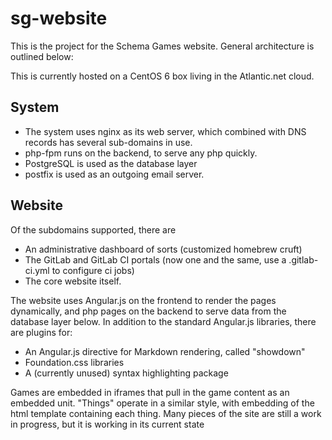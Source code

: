 # sg-website

This is the project for the Schema Games website. General architecture is outlined below:

This is currently hosted on a CentOS 6 box living in the Atlantic.net cloud.


## System

- The system uses nginx as its web server, which combined with DNS records has several sub-domains in use.
- php-fpm runs on the backend, to serve any php quickly.
- PostgreSQL is used as the database layer
- postfix is used as an outgoing email server.

## Website

Of the subdomains supported, there are
- An administrative dashboard of sorts (customized homebrew cruft)
- The GitLab and GitLab CI portals (now one and the same, use a .gitlab-ci.yml to configure ci jobs)
- The core website itself.

The website uses Angular.js on the frontend to render the pages dynamically, and php pages on the backend to serve data from the database layer below. In addition to the standard Angular.js libraries, there are plugins for:
- An Angular.js directive for Markdown rendering, called "showdown"
- Foundation.css libraries
- A (currently unused) syntax highlighting package

Games are embedded in iframes that pull in the game content as an embedded unit.
"Things" operate in a similar style, with embedding of the html template containing each thing.
Many pieces of the site are still a work in progress, but it is working in its current state
